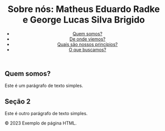 <!DOCTYPE html>
<html lang="pt-br">
   <head>
     <meta charset="UTF-8">
     <title>Exemplo de página HTML</title>
 </head>
 <body>
    <header>
     <h1> Sobre nós: Matheus Eduardo Radke e George Lucas Silva Brigido</h1>
     <nav>
     <ul>
      <li><a href="#">Quem somos?</a></li>
      <li><a href="#">De onde viemos?</a></li>
      <li><a href="#">Quais são nossos princípios?</a></li>
      <li><a href="#">O que buscamos? </a></li>
    </ul>
   </nav>
  </header>
  <main>
   <section>
      <h2>Quem somos?</h2>
      <p>Este é um parágrafo de texto simples.</p>
   <section>
      <h2>Seção 2</h2>
      <p>Este é outro parágrafo de texto simples.</p>   
   <section>
  </main>
 <footer>
   <p>&copy; 2023 Exemplo de página HTML.</p>
    </footer>
 </body>
</html>
